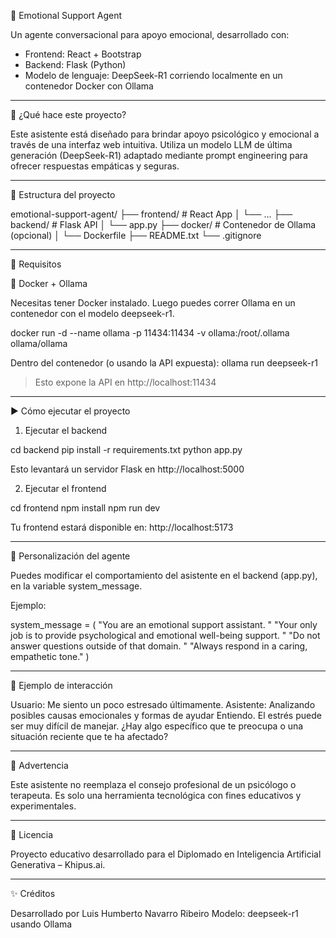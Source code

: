 🤖 Emotional Support Agent

Un agente conversacional para apoyo emocional, desarrollado con:

- Frontend: React + Bootstrap
- Backend: Flask (Python)
- Modelo de lenguaje: DeepSeek-R1 corriendo localmente en un contenedor Docker con Ollama

---

🧠 ¿Qué hace este proyecto?

Este asistente está diseñado para brindar apoyo psicológico y emocional a través de una interfaz web intuitiva. Utiliza un modelo LLM de última generación (DeepSeek-R1) adaptado mediante prompt engineering para ofrecer respuestas empáticas y seguras.

---

📁 Estructura del proyecto

emotional-support-agent/
├── frontend/               # React App
│   └── ...
├── backend/                # Flask API
│   └── app.py
├── docker/                 # Contenedor de Ollama (opcional)
│   └── Dockerfile
├── README.txt
└── .gitignore

---

🚀 Requisitos

🐋 Docker + Ollama

Necesitas tener Docker instalado. Luego puedes correr Ollama en un contenedor con el modelo deepseek-r1.

docker run -d   --name ollama   -p 11434:11434   -v ollama:/root/.ollama   ollama/ollama

Dentro del contenedor (o usando la API expuesta):
ollama run deepseek-r1

> Esto expone la API en http://localhost:11434

---

▶️ Cómo ejecutar el proyecto

1. Ejecutar el backend

cd backend
pip install -r requirements.txt
python app.py

Esto levantará un servidor Flask en http://localhost:5000

2. Ejecutar el frontend

cd frontend
npm install
npm run dev

Tu frontend estará disponible en: http://localhost:5173

---

💬 Personalización del agente

Puedes modificar el comportamiento del asistente en el backend (app.py), en la variable system_message.

Ejemplo:

system_message = (
    "You are an emotional support assistant. "
    "Your only job is to provide psychological and emotional well-being support. "
    "Do not answer questions outside of that domain. "
    "Always respond in a caring, empathetic tone."
)

---

🧪 Ejemplo de interacción

Usuario: Me siento un poco estresado últimamente.
Asistente: <think>Analizando posibles causas emocionales y formas de ayudar</think>
Entiendo. El estrés puede ser muy difícil de manejar. ¿Hay algo específico que te preocupa o una situación reciente que te ha afectado?

---

🛑 Advertencia

Este asistente no reemplaza el consejo profesional de un psicólogo o terapeuta. Es solo una herramienta tecnológica con fines educativos y experimentales.

---

📄 Licencia

Proyecto educativo desarrollado para el Diplomado en Inteligencia Artificial Generativa – Khipus.ai.

---

✨ Créditos

Desarrollado por Luis Humberto Navarro Ribeiro
Modelo: deepseek-r1 usando Ollama